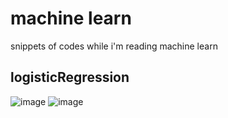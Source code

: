 # machine learn
snippets of codes while i'm reading machine learn


## logisticRegression
![image](https://github.com/zenus/ml/blob/master/images/refer.png)
![image](https://github.com/zenus/ml/blob/master/images/auto.png)


